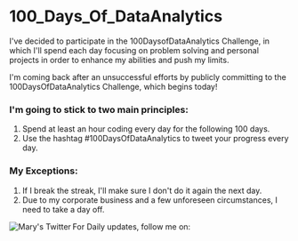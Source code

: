 # 100_Days_Of_DataAnalytics

I've decided to participate in the 100DaysofDataAnalytics Challenge, in which I'll spend each day focusing on problem solving and personal projects in order to enhance my abilities and push my limits.

I'm coming back after an unsuccessful efforts by publicly committing to the 100DaysOfDataAnalytics Challenge, which begins today!

### I'm going to stick to two main principles:
1. Spend at least an hour coding every day for the following 100 days.
2. Use the hashtag #100DaysOfDataAnalytics to tweet your progress every day.


### My Exceptions: 
1. If I break the streak, I'll make sure I don't do it again the next day.
2. Due to my corporate business and a few unforeseen circumstances, I need to take a day off.

For Daily updates, follow me on:
   <a href="https://twitter.com/DataNoMadd?t=JPP2dF8c8j7WKTA6n5W2cQ&s=03">
   <img align ="left" alt ="Mary's Twitter" src="https://img.icons8.com/fluency/48/undefined/twitter.png"/>
    </a>
